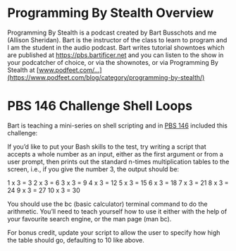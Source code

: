 # Programming By Stealth Overview

Programming By Stealth is a podcast created by Bart Busschots and me (Allison Sheridan). Bart is the instructor of the class to learn to program and I am the student in the audio podcast.  Bart writes tutorial showntoes which are published at https://pbs.bartificer.net and you can listen to the show in your podcatcher of choice, or via the shownotes, or via Programming By Stealth at [www.podfeet.com/...](https://www.podfeet.com/blog/category/programming-by-stealth/)

# PBS 146 Challenge Shell Loops

Bart is teaching a mini-series on shell scripting and in [PBS 146](https://pbs.bartificer.net/pbs146) included this challenge:

If you’d like to put your Bash skills to the test, try writing a script that accepts a whole number as an input, either as the first argument or from a user prompt, then prints out the standard n-times multiplication tables to the screen, i.e., if you give the number 3, the output should be:

1 x 3 = 3
2 x 3 = 6
3 x 3 = 9
4 x 3 = 12
5 x 3 = 15
6 x 3 = 18
7 x 3 = 21
8 x 3 = 24
9 x 3 = 27
10 x 3 = 30

You should use the bc (basic calculator) terminal command to do the arithmetic. You’ll need to teach yourself how to use it either with the help of your favourite search engine, or the man page (man bc).

For bonus credit, update your script to allow the user to specify how high the table should go, defaulting to 10 like above.
